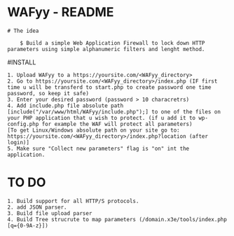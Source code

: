 # WAFyy - README

	# The idea

		$ Build a simple Web Application Firewall to lock down HTTP parameters using simple alphanumeric filters and lenght method.




#INSTALL

	1. Upload WAFyy to a https://yoursite.com/<WAFyy_directory>
	2. Go to https://yoursite.com/<WAFyy_directory>/index.php (IF first time u will be transferd to start.php to create password one time password, so keep it safe)
	3. Enter your desired password (password > 10 characretrs)
	4. Add include.php file absolute path [include("/var/www/html/WAFyy/include.php");] to one of the files on your PHP application that u wish to protect. (if u add it to wp-config.php for example the WAF will protect all parameters) 
	[To get Linux/Windows absolute path on your site go to: https://yoursite.com/<WAFyy_directory>/index.php?location (after login)]
	5. Make sure "Collect new parameters" flag is "on" int the application.


# TO DO

	1. Build support for all HTTP/S protocols.
	2. add JSON parser.
	3. Build file upload parser
	4. Build Tree strucrute to map parameters (/domain.x3e/tools/index.php [q={0-9A-z}]) 
